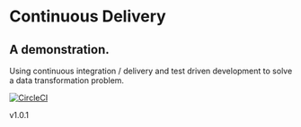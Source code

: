 # Continuous Delivery
## A demonstration.
Using continuous integration / delivery and test driven development to solve a data transformation
problem.

[![CircleCI](https://circleci.com/gh/team-avocado-01/continuous-delivery-demonstration.svg?style=svg)](https://circleci.com/gh/team-avocado-01/continuous-delivery-demonstration)

v1.0.1
